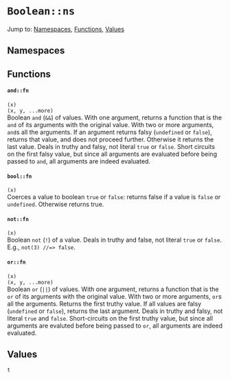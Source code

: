 # `Boolean::ns`
Jump to: [Namespaces](#Namespaces), [Functions](#Functions), [Values](#Values)


## Namespaces

## Functions
#### `and::fn`
`(x)`<br/>
`(x, y, ...more)`<br/>
Boolean `and` (`&&`) of values. With one argument, returns a function that is the `and` of its arguments with the original value. With two or more arguments, `and`s all the arguments. If an argument returns falsy (`undefined` or `false`), returns that value, and does not proceed further. Otherwise it returns the last value. Deals in truthy and falsy, not literal `true` or `false`. Short circuits on the first falsy value, but since all arguments are evaluated before being passed to `and`, all arguments are indeed evaluated.

#### `bool::fn`
`(x)`<br/>
Coerces a value to boolean `true` or `false`: returns false if a value is `false` or `undefined`. Otherwise returns true.

#### `not::fn`
`(x)`<br/>
Boolean `not` (`!`) of a value. Deals in truthy and false, not literal `true` or `false`. E.g., `not(3) //=> false`.

#### `or::fn`
`(x)`<br/>
`(x, y, ...more)`<br/>
Boolean `or` (`||`) of values. With one argument, returns a function that is the `or` of its arguments with the original value. With two or more arguments, `or`s all the arguments. Returns the first truthy value. If all values are falsy (`undefined` or `false`), returns the last argument. Deals in truthy and falsy, not literal `true` and `false`. Short-circuits on the first truthy value, but since all arguments are evaluted before being passed to `or`, all arguments are indeed evaluated.

## Values
`t`